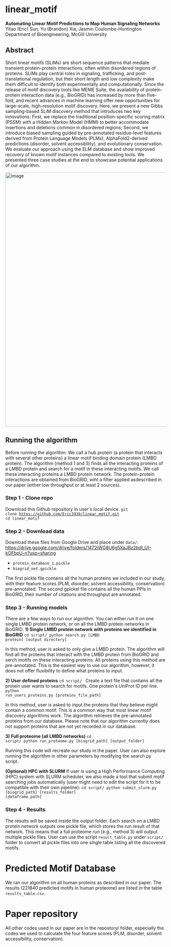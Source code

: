 # linear_motif

**Automating Linear Motif Predictions to Map Human Signaling Networks**
Yitao (Eric) Sun, Yu (Brandon) Xia, Jasmin Coulombe-Huntington
Department of Bioengineering, McGill University


## Abstract
Short linear motifs (SLiMs) are short sequence patterns that mediate transient protein-protein interactions, often within disordered regions of proteins. SLiMs play central roles in signaling, trafficking, and post-translational regulation, but their short length and low complexity make them difficult to identify both experimentally and computationally. Since the release of motif discovery tools like MEME Suite, the availability of protein-protein interaction data (e.g., BioGRID) has increased by more than five-fold, and recent advances in machine learning offer new opportunities for large-scale, high-resolution motif discovery. Here, we present a new Gibbs sampling-based SLiM discovery method that introduces two key innovations: First, we replace the traditional position-specific scoring matrix (PSSM) with a Hidden Markov Model (HMM) to better accommodate insertions and deletions common in disordered regions; Second, we introduce biased sampling guided by pre-annotated residue-level features derived from Protein Language Models (PLMs), AlphaFold2-derived predictions (disorder, solvent accessibility), and evolutionary conservation. We evaluate our approach using the ELM database and show improved recovery of known motif instances compared to existing tools. We presented three case studies at the end to showcase potential applications of our algorithm. 

<img width="1200" height="800" alt="image" src="https://github.com/user-attachments/assets/debcdcef-579a-43c2-a7ad-ec1cf1b0d472" />


## Running the algorithm
Before running the algorithm:
We call a hub protein (a protein that interacts with several other proteins) a linear motif binding domain protein (LMBD protein). The algorithm (method 1 and 3) finds all the interacting proteins of a LMBD protein and search for a motif in these interacting motifs. We call these interacting proteins a LMBD protein network. The protein-protein interactions are obtained from BioGRID, wiht a filter applied asdescribed in our paper (either low throughput or at least 2 sources). 

### Step 1 - Clone repo
Download this Github repository in user's local device. 
<code>git clone https://github.com/Eric3939/linear_motif.git
cd linear_motif
</code>

### Step 2 - Download data
Download these files from Google Drive and place under `data/`:
https://drive.google.com/drive/folders/1472iWG8U6g5XaJBz2bdI_UI-kOFbpU-n?usp=sharing
- `protein_database_1.pickle`
- `biogrid_net.gpickle`

The first pickle file contains all the human proteins we included in our study, with their feature scores (PLM, disorder, solvent accessibility, conservation) pre-annotated.
The second gpickel file contains all the human PPIs in BioGRID, their number of citations and throughput are annotated. 

### Step 3 - Running models
There are a few ways to run our algorithm. You can either run it on one single LMBD protein network, or on all the LMBD protein networks in BioGRID.
**1) Single LMBD protein network with proteins we identified in BioGRID**
<code>cd script/
python search.py [LMBD protein] [output directory]
</code>

In this method, user is asked to only give a LMBD protein. The algorithm will find all the proteins that interact with the LMBD protein from BioGRID and serch motifs on these interacting proteins. All proteins using this method are pre-annotated. This is the easiest way to use our algorithm, however, it does not offer fluxibility to define what proteins to input. 

**2) User defined proteins**
<code>cd script/
</code>
Create a text file that contains all the protein user wants to search for motifs. One protein's UniProt ID per line.
<code>python run_users_proteins.py [proteins_file_path]
</code>

In this method, user is asked to input the proteins that they believe might contain a common motif. This is a common way that most linear motif discovery algorithms work. The algorithm retrieves the pre-annotated proteins from our database. Please note that our algorithm currently does not support proteins that are not yet recorded in our database.

**3) Full proteome (all LMBD networks)**
<code>cd script/
python run_proteome.py [biogrid_path] [output_folder]
</code>

Running this code will recreate our study in the paper. User can also explore running the algorithm in other parameters by modifying the search.py script.

**(Optional) HPC with SLURM**
If user is using a High Performance Computing (HPC) system with SLURM scheduler, we also made a tool that submit motif searching jobs automatically (user might need to edit the script for it to be compatible with their own pipeline):
<code>cd script/
python submit_slurm.py [biogrid_path] [results_folder] [dataframe_path]
</code>

### Step 4 - Results
The results will be saved inside the output folder. Each search on a LMBD protein network outputs one pickle file, which stores the run result of that network. This means that a full proteome run (e.g., method 3) will output multiple pickle files.
User can use the script `result_table.py` under `script/` folder to convert all pickle files into one single table listing all the discovered motifs.



# Predicted Motif Database
We ran our algorithm on all human proteins as described in our paper. The results (221840 predicted motifs in human proteome) are listed in the table `results_table.csv`.

# Paper repository
All other codes used in our paper are in the repostory/ folder, especially the codes we used to calculate the four feature scores (PLM, disorder, solvent accessibility, conservation).
